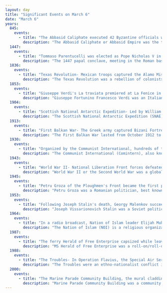 ```yaml
---
layout: day
title: "Significant Events on March 6"
date: "March 6"
years:
  845:
    events:
      - title: "The Abbasid Caliphate executed 42 Byzantine officials who had been captured in the sack of Amorium of 838 for refusing to convert to Islam."
        description: "The Abbasid Caliphate or Abbasid Empire was the third caliphate to succeed the Islamic prophet Muhammad. It was founded by a dynasty descended from Muhammad's uncle, Abbas ibn Abd al-Muttalib, from whom the dynasty takes its name. They ruled as caliphs for most of the caliphate from their capital in Baghdad in modern-day Iraq, after having overthrown the Umayyad Caliphate in the Abbasid Revolution of 750 CE (132 AH). The Abbasid Revolution had its origins and first successes in the easterly region of Khorasan, far from the Levantine center of Umayyad influence."
  1447:
    events:
      - title: "Tommaso Parentucelli was elected as Pope Nicholas V in Rome."
        description: "The 1447 papal conclave, meeting in the Roman basilica of Santa Maria sopra Minerva, elected Pope Nicholas V (Parentucelli) to succeed Pope Eugene IV (Condulmer)."
  1836:
    events:
      - title: "Texas Revolution- Mexican troops captured the Alamo Mission in San Antonio from Texian forces after a 13-day siege."
        description: "The Texas Revolution was a rebellion of colonists from the United States and Tejanos against the centralist government of Mexico in the Mexican state of Coahuila y Tejas. Although the uprising was part of a larger one, the Mexican Federalist War, that included other provinces opposed to the regime of President Antonio López de Santa Anna, the Mexican government believed the United States had instigated the Texas insurrection with the goal of annexation. The Mexican Congress passed the Tornel Decree, declaring that any foreigners fighting against Mexican troops 'will be deemed pirates and dealt with as such, being citizens of no nation presently at war with the Republic and fighting under no recognized flag'. Only the province of Texas succeeded in breaking with Mexico, establishing the Republic of Texas. It was eventually annexed by the United States about a decade later."
  1853:
    events:
      - title: "Giuseppe Verdi's La traviata premiered at La Fenice in Venice, but the performance was considered so bad that it caused him to revise portions of the opera."
        description: "Giuseppe Fortunino Francesco Verdi was an Italian composer best known for his operas. He was born near Busseto, a small town in the province of Parma, to a family of moderate means, receiving a musical education with the help of a local patron, Antonio Barezzi. Verdi came to dominate the Italian opera scene after the era of Gioachino Rossini, Vincenzo Bellini, and Gaetano Donizetti, whose works significantly influenced him."
  1904:
    events:
      - title: "Scottish National Antarctic Expedition- Led by William Speirs Bruce (pictured), the Antarctic region of Coats Land was discovered by the Scotia."
        description: "The Scottish National Antarctic Expedition (SNAE), 1902–1904, was organised and led by William Speirs Bruce, a natural scientist and former medical student from the University of Edinburgh. Although overshadowed in terms of prestige by Robert Falcon Scott's concurrent Discovery Expedition, the SNAE completed a full programme of exploration and scientific work. Its achievements included the establishment of a staffed meteorological station, the first in Antarctic territory, and the discovery of new land to the east of the Weddell Sea. Its large collection of biological and geological specimens, together with those from Bruce's earlier travels, led to the establishment of the Scottish Oceanographical Laboratory in 1906."
  1913:
    events:
      - title: "First Balkan War- The Greek army captured Bizani Fortress, near Ioannina, from the Ottomans."
        description: "The First Balkan War lasted from October 1912 to May 1913 and involved actions of the Balkan League against the Ottoman Empire. The Balkan states' combined armies overcame the initially numerically inferior and strategically disadvantaged Ottoman armies, achieving rapid success."
  1930:
    events:
      - title: "Organized by the Communist International, hundreds of thousands of people in major cities around the world marched to protest mass unemployment associated with the Great Depression."
        description: "The Communist International (Comintern), also known as the Third International, was a political international which existed from 1919 to 1943 and advocated world communism. It was led and controlled by the Communist Party of the Soviet Union, and maintained strict conditions of affiliation in order to exclude social democratic parties and more moderate or non-Marxist socialists. The international was intended as a replacement for the Second International, which had dissolved in 1916 during World War I."
  1943:
    events:
      - title: "World War II- National Liberation Front forces defeated Italian occupiers in the Battle of Fardykambos, a major sign of the Greek resistance's growth."
        description: "World War II or the Second World War was a global conflict between two coalitions- the Allies and the Axis powers. Nearly all of the world's countries participated, with many nations mobilising all resources in pursuit of total war. Tanks and aircraft played major roles, enabling the strategic bombing of cities and delivery of the first and only nuclear weapons ever used in war. World War II was the deadliest conflict in history, resulting in 70 to 85 million deaths, more than half of which were civilians. Millions died in genocides, including the Holocaust, and by massacres, starvation, and disease. After the Allied victory, Germany, Austria, Japan, and Korea were occupied, and German and Japanese leaders were tried for war crimes."
  1945:
    events:
      - title: "Petru Groza of the Ploughmen's Front became the first prime minister of the Communist Party-dominated government of Romania."
        description: "Petru Groza was a Romanian politician, best known as the first Prime Minister of the Communist Party-dominated government under Soviet occupation during the early stages of the Communist regime in Romania, and later as the President of the Presidium of the Great National Assembly from 1952 until his death in 1958."
  1953:
    events:
      - title: "Following Joseph Stalin's death, Georgy Malenkov succeeded him as Premier of the Soviet Union."
        description: "Joseph Vissarionovich Stalin was a Soviet politician, revolutionary and political theorist who led the Soviet Union from 1924 until his death in 1953. He held power as General Secretary of the Communist Party from 1922 to 1952 and as Chairman of the Council of Ministers from 1941 until his death. He initially governed as part of a collective leadership, but consolidated power to become a dictator by the 1930s. Stalin codified his interpretation of Marxism as Marxism–Leninism, while the totalitarian political system he established is known as Stalinism."
  1964:
    events:
      - title: "In a radio broadcast, Nation of Islam leader Elijah Muhammad announced that American boxer Cassius Clay would change his name to Muhammad Ali (pictured)."
        description: "The Nation of Islam (NOI) is a religious organization founded in the United States by Wallace Fard Muhammad in 1930. A centralized and hierarchical organization, the NOI is committed to black nationalism and focuses on the African diaspora, especially on African Americans. While describing itself as Islamic and using Islamic terminologies, its religious tenets differ substantially from orthodox Islamic traditions. Scholars of religion characterize it as a new religious movement."
  1987:
    events:
      - title: "The ferry Herald of Free Enterprise capsized while leaving the harbour of Zeebrugge, Belgium, killing 193 people on board."
        description: "MS Herald of Free Enterprise was a roll-on/roll-off (RORO) ferry which capsized moments after leaving the Belgian port of Zeebrugge on the night of 6 March 1987, killing 193 passengers and crew."
  1988:
    events:
      - title: "The Troubles- In Operation Flavius, the Special Air Service killed three volunteers of the Provisional Irish Republican Army conspiring to bomb a parade of British military bands in Gibraltar."
        description: "The Troubles were an ethno-nationalist conflict in Northern Ireland that lasted for about 30 years from the late 1960s to 1998. Also known internationally as the Northern Ireland conflict, it began in the late 1960s and is usually deemed to have ended with the Good Friday Agreement of 1998. Although the Troubles mostly took place in Northern Ireland, at times violence spilled over into parts of the Republic of Ireland, England, and mainland Europe."
  2000:
    events:
      - title: "The Marine Parade Community Building, the mural cladding of which is the largest installation art in Singapore, was opened."
        description: "Marine Parade Community Building was a community centre located at 278 Marine Parade Road, Singapore. Opened on 6 March 2000, it houses the formerly separate Marine Parade Community Centre and Marine Parade Public Library, as well as a performing arts group, The Necessary Stage. Designed by William Lim Associates, one of the distinguishing features of the postmodern building is the mural cladding called the 'Texturefulness of Life', the largest piece of installation art in Singapore. It was demolished in 2022 and is being rebuilt."
---
```


